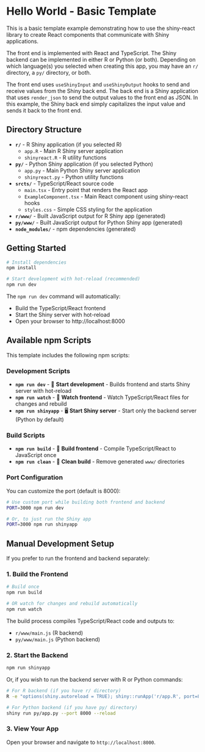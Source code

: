 # Hello World - Basic Template

This is a basic template example demonstrating how to use the shiny-react library to create React components that communicate with Shiny applications.

The front end is implemented with React and TypeScript. The Shiny backend can be implemented in either R or Python (or both). Depending on which language(s) you selected when creating this app, you may have an `r/` directory, a `py/` directory, or both.

The front end uses `useShinyInput` and `useShinyOutput` hooks to send and receive values from the Shiny back end. The back end is a Shiny application that uses `render_json` to send the output values to the front end as JSON. In this example, the Shiny back end simply capitalizes the input value and sends it back to the front end.

## Directory Structure

- **`r/`** - R Shiny application (if you selected R)
  - `app.R` - Main R Shiny server application
  - `shinyreact.R` - R utility functions
- **`py/`** - Python Shiny application (if you selected Python)
  - `app.py` - Main Python Shiny server application
  - `shinyreact.py` - Python utility functions
- **`srcts/`** - TypeScript/React source code
  - `main.tsx` - Entry point that renders the React app
  - `ExampleComponent.tsx` - Main React component using shiny-react hooks
  - `styles.css` - Simple CSS styling for the application
- **`r/www/`** - Built JavaScript output for R Shiny app (generated)
- **`py/www/`** - Built JavaScript output for Python Shiny app (generated)
- **`node_modules/`** - npm dependencies (generated)

## Getting Started

```bash
# Install dependencies
npm install

# Start development with hot-reload (recommended)
npm run dev
```

The `npm run dev` command will automatically:
- Build the TypeScript/React frontend
- Start the Shiny server with hot-reload
- Open your browser to http://localhost:8000

## Available npm Scripts

This template includes the following npm scripts:

### Development Scripts

- **`npm run dev`** - 🚀 **Start development** - Builds frontend and starts Shiny server with hot-reload
- **`npm run watch`** - 👀 **Watch frontend** - Watch TypeScript/React files for changes and rebuild
- **`npm run shinyapp`** - 🖥️ **Start Shiny server** - Start only the backend server (Python by default)

### Build Scripts

- **`npm run build`** - 🔨 **Build frontend** - Compile TypeScript/React to JavaScript once
- **`npm run clean`** - 🧹 **Clean build** - Remove generated `www/` directories

### Port Configuration

You can customize the port (default is 8000):

```bash
# Use custom port while building both frontend and backend
PORT=3000 npm run dev

# Or, to just run the Shiny app
PORT=3000 npm run shinyapp
```

## Manual Development Setup

If you prefer to run the frontend and backend separately:

### 1. Build the Frontend

```bash
# Build once
npm run build

# OR watch for changes and rebuild automatically
npm run watch
```

The build process compiles TypeScript/React code and outputs to:
- `r/www/main.js` (R backend)
- `py/www/main.js` (Python backend)

### 2. Start the Backend

```bash
npm run shinyapp
```

Or, if you wish to run the backend server with R or Python commands:

```bash
# For R backend (if you have r/ directory)
R -e "options(shiny.autoreload = TRUE); shiny::runApp('r/app.R', port=8000)"

# For Python backend (if you have py/ directory)
shiny run py/app.py --port 8000 --reload
```

### 3. View Your App

Open your browser and navigate to `http://localhost:8000`.
